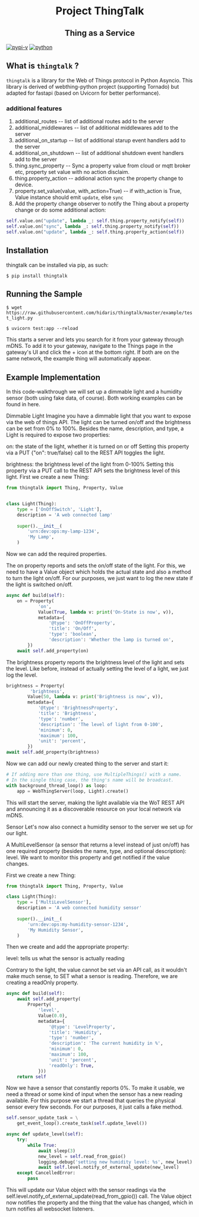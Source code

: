 <h1 align="center">Project ThingTalk</h1>

<h2 align="center">Thing as a Service</h2>

[![pypi-v](https://img.shields.io/pypi/v/thingtalk.svg)](https://pypi.python.org/pypi/thingtalk)
[![python](https://img.shields.io/pypi/pyversions/thingtalk.svg)](https://github.com/hidaris/thingtalk)

## What is `thingtalk` ?
`thingtalk` is a library for the Web of Things protocol in Python Asyncio. This library is derived of webthing-python project (supporting Tornado) but adapted for fastapi (based on Uvicorn for better performance).

### additional features
1. additional_routes -- list of additional routes add to the server
2. additional_middlewares -- list of additional middlewares add to the server
3. additional_on_startup -- list of additional starup event handlers add to the server
4. additional_on_shutdown -- list of additional shutdown event handlers add to the server
5. thing.sync_property -- Sync a property value from cloud or mqtt broker etc, property set value with no action disclaim.
6. thing.property_action -- addional action sync the property change to device. 
6. property.set_value(value, with_action=True) -- if with_action is True, Value instance should emit `update`, else `sync`
7. Add the property change observer to notify the Thing about a property change or do some additional action:

```python
self.value.on("update", lambda _: self.thing.property_notify(self))
self.value.on("sync", lambda _: self.thing.property_notify(self))
self.value.on("update", lambda _: self.thing.property_action(self))
```
   


## Installation
thingtalk can be installed via pip, as such:

`$ pip install thingtalk`

## Running the Sample
`$ wget
https://raw.githubusercontent.com/hidaris/thingtalk/master/example/test_light.py`

`$ uvicorn test:app --reload`

This starts a server and lets you search for it from your gateway through mDNS. To add it to your gateway, navigate to the Things page in the gateway's UI and click the + icon at the bottom right. If both are on the same network, the example thing will automatically appear.

## Example Implementation
In this code-walkthrough we will set up a dimmable light and a humidity sensor (both using fake data, of course). Both working examples can be found in here.

Dimmable Light
Imagine you have a dimmable light that you want to expose via the web of things API. The light can be turned on/off and the brightness can be set from 0% to 100%. Besides the name, description, and type, a Light is required to expose two properties:

on: the state of the light, whether it is turned on or off
Setting this property via a PUT {"on": true/false} call to the REST API toggles
the light.

brightness: the brightness level of the light from 0-100%
Setting this property via a PUT call to the REST API sets the brightness level of this light.
First we create a new Thing:

``` python
from thingtalk import Thing, Property, Value


class Light(Thing):
    type = ['OnOffSwitch', 'Light'],
    description = 'A web connected lamp'
    
    super().__init__(
        'urn:dev:ops:my-lamp-1234',
        'My Lamp',
    )
```
Now we can add the required properties.

The on property reports and sets the on/off state of the light. For this, we need to have a Value object which holds the actual state and also a method to turn the light on/off. For our purposes, we just want to log the new state if the light is switched on/off.

``` python
async def build(self):
    on = Property(
            'on',
            Value(True, lambda v: print('On-State is now', v)),
            metadata={
                '@type': 'OnOffProperty',
                'title': 'On/Off',
                'type': 'boolean',
                'description': 'Whether the lamp is turned on',
        })
    await self.add_property(on)
```

The brightness property reports the brightness level of the light and sets the level. Like before, instead of actually setting the level of a light, we just log the level.

``` python
brightness = Property(
         'brightness',
        Value(50, lambda v: print('Brightness is now', v)),
        metadata={
            '@type': 'BrightnessProperty',
            'title': 'Brightness',
            'type': 'number',
            'description': 'The level of light from 0-100',
            'minimum': 0,
            'maximum': 100,
            'unit': 'percent',
        })
await self.add_property(brightness)
```

Now we can add our newly created thing to the server and start it:

``` python
# If adding more than one thing, use MultipleThings() with a name.
# In the single thing case, the thing's name will be broadcast.
with background_thread_loop() as loop:
    app = WebThingServer(loop, Light).create()
```

This will start the server, making the light available via the WoT REST API and announcing it as a discoverable resource on your local network via mDNS.

Sensor
Let's now also connect a humidity sensor to the server we set up for our light.

A MultiLevelSensor (a sensor that returns a level instead of just on/off) has one required property (besides the name, type, and optional description): level. We want to monitor this property and get notified if the value changes.

First we create a new Thing:

```python
from thingtalk import Thing, Property, Value

class Light(Thing):
    type = ['MultiLevelSensor'],
    description = 'A web connected humidity sensor'
    
    super().__init__(
        'urn:dev:ops:my-humidity-sensor-1234',
        'My Humidity Sensor',
    )
```

Then we create and add the appropriate property:

level: tells us what the sensor is actually reading

Contrary to the light, the value cannot be set via an API call, as it wouldn't make much sense, to SET what a sensor is reading. Therefore, we are creating a readOnly property.

```python
async def build(self): 
    await self.add_property(
        Property(
            'level',
            Value(0.0),
            metadata={
                '@type': 'LevelProperty',
                'title': 'Humidity',
                'type': 'number',
                'description': 'The current humidity in %',
                'minimum': 0,
                'maximum': 100,
                'unit': 'percent',
                'readOnly': True,
            }))
    return self
```


Now we have a sensor that constantly reports 0%. To make it usable, we need a thread or some kind of input when the sensor has a new reading available. For this purpose we start a thread that queries the physical sensor every few seconds. For our purposes, it just calls a fake method.

```python
self.sensor_update_task = \
    get_event_loop().create_task(self.update_level())

async def update_level(self):
    try:
        while True:
            await sleep(3)
            new_level = self.read_from_gpio()
            logging.debug('setting new humidity level: %s', new_level)
            await self.level.notify_of_external_update(new_level)
    except CancelledError:
        pass
```

This will update our Value object with the sensor readings via the self.level.notify_of_external_update(read_from_gpio()) call. The Value object now notifies the property and the thing that the value has changed, which in turn notifies all websocket listeners.
